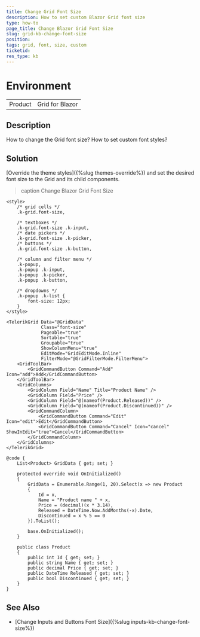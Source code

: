 ```yaml
---
title: Change Grid Font Size
description: How to set custom Blazor Grid font size
type: how-to
page_title: Change Blazor Grid Font Size
slug: grid-kb-change-font-size
position: 
tags: grid, font, size, custom
ticketid: 
res_type: kb
---
```


# Environment

<table>
	<tbody>
		<tr>
			<td>Product</td>
			<td>Grid for Blazor</td>
		</tr>
	</tbody>
</table>

## Description

How to change the Grid font size? How to set custom font styles?

## Solution

[Override the theme styles]({%slug themes-override%}) and set the desired font size to the Grid and its child components.

>caption Change Blazor Grid Font Size

````CSHTML
<style>
    /* grid cells */
    .k-grid.font-size,

    /* textboxes */
    .k-grid.font-size .k-input,
    /* date pickers */
    .k-grid.font-size .k-picker,
    /* buttons */
    .k-grid.font-size .k-button,

    /* column and filter menu */
    .k-popup,
    .k-popup .k-input,
    .k-popup .k-picker,
    .k-popup .k-button,

    /* dropdowns */
    .k-popup .k-list {
        font-size: 12px;
    }
</style>

<TelerikGrid Data="@GridData"
             Class="font-size"
             Pageable="true"
             Sortable="true"
             Groupable="true"
             ShowColumnMenu="true"
             EditMode="GridEditMode.Inline"
             FilterMode="@GridFilterMode.FilterMenu">
    <GridToolBar>
        <GridCommandButton Command="Add" Icon="add">Add</GridCommandButton>
    </GridToolBar>
    <GridColumns>
        <GridColumn Field="Name" Title="Product Name" />
        <GridColumn Field="Price" />
        <GridColumn Field="@(nameof(Product.Released))" />
        <GridColumn Field="@(nameof(Product.Discontinued))" />
        <GridCommandColumn>
            <GridCommandButton Command="Edit" Icon="edit">Edit</GridCommandButton>
            <GridCommandButton Command="Cancel" Icon="cancel" ShowInEdit="true">Cancel</GridCommandButton>
        </GridCommandColumn>
    </GridColumns>
</TelerikGrid>

@code {
    List<Product> GridData { get; set; }

    protected override void OnInitialized()
    {
        GridData = Enumerable.Range(1, 20).Select(x => new Product
        {
            Id = x,
            Name = "Product name " + x,
            Price = (decimal)(x * 3.14),
            Released = DateTime.Now.AddMonths(-x).Date,
            Discontinued = x % 5 == 0
        }).ToList();

        base.OnInitialized();
    }

    public class Product
    {
        public int Id { get; set; }
        public string Name { get; set; }
        public decimal Price { get; set; }
        public DateTime Released { get; set; }
        public bool Discontinued { get; set; }
    }
}
````

## See Also

* [Change Inputs and Buttons Font Size]({%slug inputs-kb-change-font-size%})
